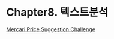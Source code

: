 # Chapter8. 텍스트분석 
[Mercari Price Suggestion Challenge](https://www.kaggle.com/c/mercari-price-suggestion-challenge/data)
